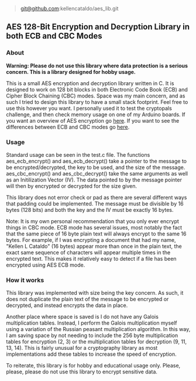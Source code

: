 > git@github.com:kellencataldo/aes_lib.git

## AES 128-Bit Encryption and Decryption Library in both ECB and CBC Modes

### About

**Warning: Please do not use this library where data protection is a serious concern. This is a library designed for hobby usage.**

This is a small AES encryption and decryption library written in C. It is designed to work on 128 bit blocks in both Electronic Code Book (ECB) and Cipher Block Chaining (CBC) modes. Space was my main concern, and as such I tried to design this library to have a small stack footprint. Feel free to use this however you want. I personally used it to test the cryptopals challenge, and then check memory usage on one of my Arduino boards. If you want an overview of AES encryption go [here](https://en.wikipedia.org/wiki/Advanced_Encryption_Standard). If you want to see the differences between ECB and CBC modes go [here](https://en.wikipedia.org/wiki/Block_cipher_mode_of_operation#Common_modes). 

### Usage

Standard usage can be seen in the test.c file. The functions aes_ecb_encrypt() and 	aes_ecb_decrypt() take a pointer to the message to be encrypted/decrypted, the key to be used, and the size of the message. aes_cbc_encrypt() and aes_cbc_decrypt() take the same arguments as well as an Initilization Vector (IV). The data pointed to by the message pointer will then by encrypted or decrypted for the size given.

This library does not error check or pad as there are several different ways that padding could be implemented. The message must be divisible by 16 bytes (128 bits) and both the key and the IV must be exactly 16 bytes. 

Note: It is my own personal recommendation that you only ever encrypt things in CBC mode. ECB mode has several issues, most notably the fact that the same piece of 16 byte plain text will always encrypt to the same 16 bytes. For example, if I was encrypting a document that had my name, "Kellen L Cataldo" (16 bytes) appear more than once in the plain text, the exact same sequence of characters will appear multiple times in the encrypted text. This makes it relatively easy to detect if a file has been encrypted using AES ECB mode. 

### How it works

This library was implemented with size being the key concern. As such, it does not duplicate the plain text of the message to be encrypted or decrypted, and instead encrypts the data in place. 

Another place where space is saved is I do not have any Galois multiplication tables. Instead, I perform the Galois multiplication myself using a variation of the Russian peasant multiplication algorithm. In this way, I am saving space by not needing to include the 256 byte multiplication tables for encryption (2, 3) or the multiplication tables for decryption (9, 11, 13, 14). This is fairly unusual for a cryptography library as most implementations add these tables to increase the speed of encryption.

To reiterate, this library is for hobby and educational usage only. Please, please, please do not use this library to encrypt sensitive data. 
